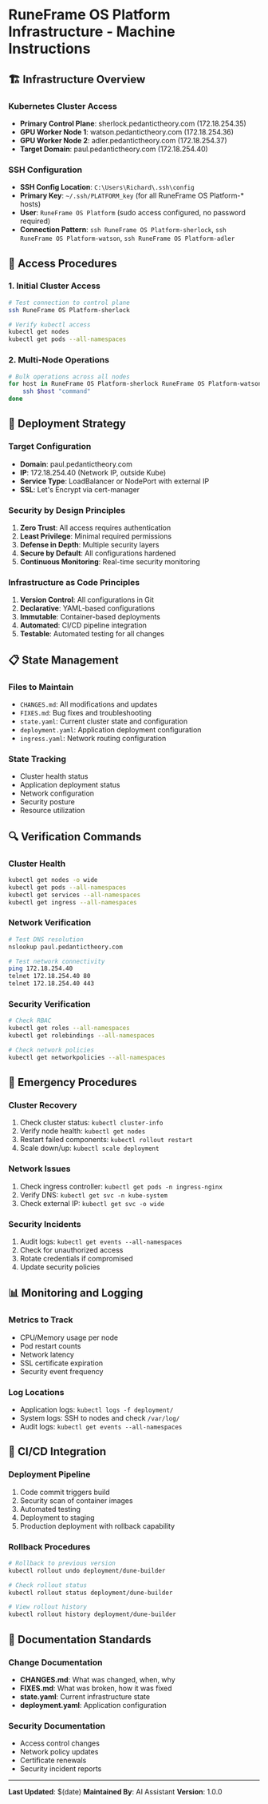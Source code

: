 # RuneFrame OS Platform Infrastructure - Machine Instructions

## 🏗️ Infrastructure Overview

### Kubernetes Cluster Access
- **Primary Control Plane**: sherlock.pedantictheory.com (172.18.254.35)
- **GPU Worker Node 1**: watson.pedantictheory.com (172.18.254.36) 
- **GPU Worker Node 2**: adler.pedantictheory.com (172.18.254.37)
- **Target Domain**: paul.pedantictheory.com (172.18.254.40)

### SSH Configuration
- **SSH Config Location**: `C:\Users\Richard\.ssh\config`
- **Primary Key**: `~/.ssh/PLATFORM_key` (for all RuneFrame OS Platform-* hosts)
- **User**: `RuneFrame OS Platform` (sudo access configured, no password required)
- **Connection Pattern**: `ssh RuneFrame OS Platform-sherlock`, `ssh RuneFrame OS Platform-watson`, `ssh RuneFrame OS Platform-adler`

## 🔧 Access Procedures

### 1. Initial Cluster Access
```bash
# Test connection to control plane
ssh RuneFrame OS Platform-sherlock

# Verify kubectl access
kubectl get nodes
kubectl get pods --all-namespaces
```

### 2. Multi-Node Operations
```bash
# Bulk operations across all nodes
for host in RuneFrame OS Platform-sherlock RuneFrame OS Platform-watson RuneFrame OS Platform-adler; do
    ssh $host "command"
done
```

## 🚀 Deployment Strategy

### Target Configuration
- **Domain**: paul.pedantictheory.com
- **IP**: 172.18.254.40 (Network IP, outside Kube)
- **Service Type**: LoadBalancer or NodePort with external IP
- **SSL**: Let's Encrypt via cert-manager

### Security by Design Principles
1. **Zero Trust**: All access requires authentication
2. **Least Privilege**: Minimal required permissions
3. **Defense in Depth**: Multiple security layers
4. **Secure by Default**: All configurations hardened
5. **Continuous Monitoring**: Real-time security monitoring

### Infrastructure as Code Principles
1. **Version Control**: All configurations in Git
2. **Declarative**: YAML-based configurations
3. **Immutable**: Container-based deployments
4. **Automated**: CI/CD pipeline integration
5. **Testable**: Automated testing for all changes

## 📋 State Management

### Files to Maintain
- `CHANGES.md`: All modifications and updates
- `FIXES.md`: Bug fixes and troubleshooting
- `state.yaml`: Current cluster state and configuration
- `deployment.yaml`: Application deployment configuration
- `ingress.yaml`: Network routing configuration

### State Tracking
- Cluster health status
- Application deployment status
- Network configuration
- Security posture
- Resource utilization

## 🔍 Verification Commands

### Cluster Health
```bash
kubectl get nodes -o wide
kubectl get pods --all-namespaces
kubectl get services --all-namespaces
kubectl get ingress --all-namespaces
```

### Network Verification
```bash
# Test DNS resolution
nslookup paul.pedantictheory.com

# Test network connectivity
ping 172.18.254.40
telnet 172.18.254.40 80
telnet 172.18.254.40 443
```

### Security Verification
```bash
# Check RBAC
kubectl get roles --all-namespaces
kubectl get rolebindings --all-namespaces

# Check network policies
kubectl get networkpolicies --all-namespaces
```

## 🚨 Emergency Procedures

### Cluster Recovery
1. Check cluster status: `kubectl cluster-info`
2. Verify node health: `kubectl get nodes`
3. Restart failed components: `kubectl rollout restart`
4. Scale down/up: `kubectl scale deployment`

### Network Issues
1. Check ingress controller: `kubectl get pods -n ingress-nginx`
2. Verify DNS: `kubectl get svc -n kube-system`
3. Check external IP: `kubectl get svc -o wide`

### Security Incidents
1. Audit logs: `kubectl get events --all-namespaces`
2. Check for unauthorized access
3. Rotate credentials if compromised
4. Update security policies

## 📊 Monitoring and Logging

### Metrics to Track
- CPU/Memory usage per node
- Pod restart counts
- Network latency
- SSL certificate expiration
- Security event frequency

### Log Locations
- Application logs: `kubectl logs -f deployment/`
- System logs: SSH to nodes and check `/var/log/`
- Audit logs: `kubectl get events --all-namespaces`

## 🔄 CI/CD Integration

### Deployment Pipeline
1. Code commit triggers build
2. Security scan of container images
3. Automated testing
4. Deployment to staging
5. Production deployment with rollback capability

### Rollback Procedures
```bash
# Rollback to previous version
kubectl rollout undo deployment/dune-builder

# Check rollout status
kubectl rollout status deployment/dune-builder

# View rollout history
kubectl rollout history deployment/dune-builder
```

## 📝 Documentation Standards

### Change Documentation
- **CHANGES.md**: What was changed, when, why
- **FIXES.md**: What was broken, how it was fixed
- **state.yaml**: Current infrastructure state
- **deployment.yaml**: Application configuration

### Security Documentation
- Access control changes
- Network policy updates
- Certificate renewals
- Security incident reports

---

**Last Updated**: $(date)
**Maintained By**: AI Assistant
**Version**: 1.0.0 
